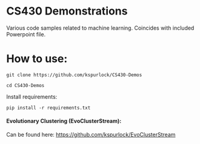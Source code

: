 # CS430 Demonstrations

Various code samples related to machine learning. Coincides with included Powerpoint file.

# How to use:

`git clone https://github.com/kspurlock/CS430-Demos`

`cd CS430-Demos`

Install requirements:

`pip install -r requirements.txt`

#### Evolutionary Clustering (EvoClusterStream):

Can be found here: https://github.com/kspurlock/EvoClusterStream
